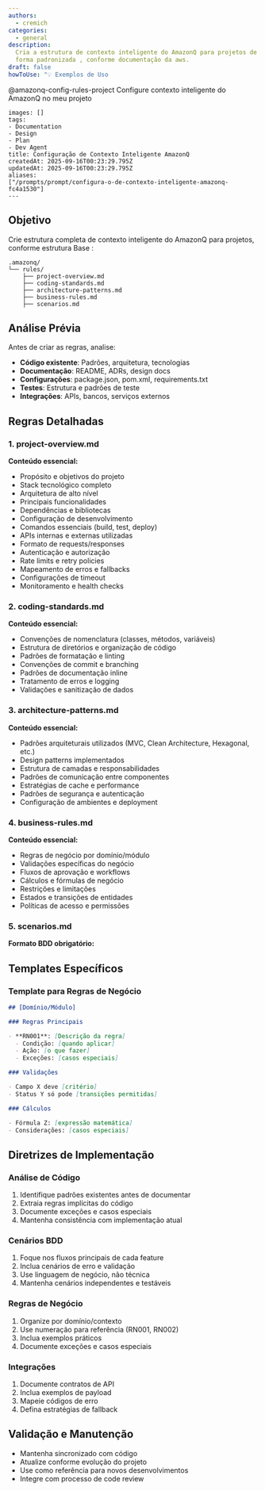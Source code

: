 ```yaml
---
authors:
  - cremich
categories:
  - general
description:
  Cria a estrutura de contexto inteligente do AmazonQ para projetos de
  forma padronizada , conforme documentação da aws.
draft: false
howToUse: "💡 Exemplos de Uso


  ```

  @amazonq-config-rules-project Configure contexto inteligente do AmazonQ no meu projeto

  ```"
images: []
tags:
  - Documentation
  - Design
  - Plan
  - Dev Agent
title: Configuração de Contexto Inteligente AmazonQ
createdAt: 2025-09-16T00:23:29.795Z
updatedAt: 2025-09-16T00:23:29.795Z
aliases:
  ["/prompts/prompt/configura-o-de-contexto-inteligente-amazonq-fc4a1530"]
---
```


## Objetivo

Crie estrutura completa de contexto inteligente do AmazonQ para projetos, conforme estrutura Base :

```
.amazonq/
└── rules/
    ├── project-overview.md
    ├── coding-standards.md
    ├── architecture-patterns.md
    ├── business-rules.md
    ├── scenarios.md
```

## Análise Prévia

Antes de criar as regras, analise:

- **Código existente**: Padrões, arquitetura, tecnologias
- **Documentação**: README, ADRs, design docs
- **Configurações**: package.json, pom.xml, requirements.txt
- **Testes**: Estrutura e padrões de teste
- **Integrações**: APIs, bancos, serviços externos

## Regras Detalhadas

### 1. project-overview.md

**Conteúdo essencial:**

- Propósito e objetivos do projeto
- Stack tecnológico completo
- Arquitetura de alto nível
- Principais funcionalidades
- Dependências e bibliotecas
- Configuração de desenvolvimento
- Comandos essenciais (build, test, deploy)
- APIs internas e externas utilizadas
- Formato de requests/responses
- Autenticação e autorização
- Rate limits e retry policies
- Mapeamento de erros e fallbacks
- Configurações de timeout
- Monitoramento e health checks

### 2. coding-standards.md

**Conteúdo essencial:**

- Convenções de nomenclatura (classes, métodos, variáveis)
- Estrutura de diretórios e organização de código
- Padrões de formatação e linting
- Convenções de commit e branching
- Padrões de documentação inline
- Tratamento de erros e logging
- Validações e sanitização de dados

### 3. architecture-patterns.md

**Conteúdo essencial:**

- Padrões arquiteturais utilizados (MVC, Clean Architecture, Hexagonal, etc.)
- Design patterns implementados
- Estrutura de camadas e responsabilidades
- Padrões de comunicação entre componentes
- Estratégias de cache e performance
- Padrões de segurança e autenticação
- Configuração de ambientes e deployment

### 4. business-rules.md

**Conteúdo essencial:**

- Regras de negócio por domínio/módulo
- Validações específicas do negócio
- Fluxos de aprovação e workflows
- Cálculos e fórmulas de negócio
- Restrições e limitações
- Estados e transições de entidades
- Políticas de acesso e permissões

### 5. scenarios.md

**Formato BDD obrigatório:**

## Templates Específicos

### Template para Regras de Negócio

```markdown
## [Domínio/Módulo]

### Regras Principais

- **RN001**: [Descrição da regra]
  - Condição: [quando aplicar]
  - Ação: [o que fazer]
  - Exceções: [casos especiais]

### Validações

- Campo X deve [critério]
- Status Y só pode [transições permitidas]

### Cálculos

- Fórmula Z: [expressão matemática]
- Considerações: [casos especiais]
```

## Diretrizes de Implementação

### Análise de Código

1. Identifique padrões existentes antes de documentar
2. Extraia regras implícitas do código
3. Documente exceções e casos especiais
4. Mantenha consistência com implementação atual

### Cenários BDD

1. Foque nos fluxos principais de cada feature
2. Inclua cenários de erro e validação
3. Use linguagem de negócio, não técnica
4. Mantenha cenários independentes e testáveis

### Regras de Negócio

1. Organize por domínio/contexto
2. Use numeração para referência (RN001, RN002)
3. Inclua exemplos práticos
4. Documente exceções e casos especiais

### Integrações

1. Documente contratos de API
2. Inclua exemplos de payload
3. Mapeie códigos de erro
4. Defina estratégias de fallback

## Validação e Manutenção

- Mantenha sincronizado com código
- Atualize conforme evolução do projeto
- Use como referência para novos desenvolvimentos
- Integre com processo de code review
